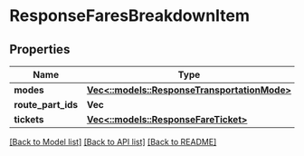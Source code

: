 # ResponseFaresBreakdownItem

## Properties
Name | Type | Description | Notes
------------ | ------------- | ------------- | -------------
**modes** | [**Vec<::models::ResponseTransportationMode>**](ResponseTransportationMode.md) |  | 
**route_part_ids** | **Vec<i32>** |  | 
**tickets** | [**Vec<::models::ResponseFareTicket>**](ResponseFareTicket.md) |  | 

[[Back to Model list]](../README.md#documentation-for-models) [[Back to API list]](../README.md#documentation-for-api-endpoints) [[Back to README]](../README.md)


